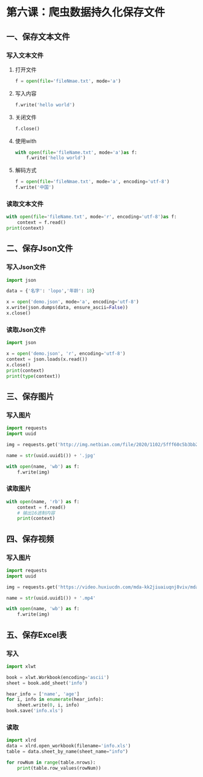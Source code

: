 # 第六课：爬虫数据持久化保存文件



## 一、保存文本文件

### 写入文本文件

1. 打开文件

   ``` python
   f = open(file='fileNmae.txt', mode='a')
   ```

2. 写入内容

   ``` python
   f.write('hello world')
   ```

3. 关闭文件

   ``` python
   f.close()
   ```

4. 使用with

   ``` python
   with open(file='fileName.txt', mode='a')as f:
       f.write('hello world')
   ```

5. 解码方式

   ``` python
   f = open(file='fileNmae.txt', mode='a', encoding='utf-8')
   f.write('中国')
   ```

### 读取文本文件

``` python
with open(file='fileName.txt', mode='r', encoding='utf-8')as f:
    context = f.read()
print(context)
```



## 二、保存Json文件

### 写入Json文件

``` python
import json

data = {'名字': 'lopo','年龄': 18}

x = open('demo.json', mode='a', encoding='utf-8')
x.write(json.dumps(data, ensure_ascii=False))
x.close()
```

### 读取Json文件

``` python
import json

x = open('demo.json', 'r', encoding='utf-8')
context = json.loads(x.read())
x.close()
print(context)
print(type(context))

```

## 三、保存图片

### 写入图片

```python
import requests
import uuid

img = requests.get('http://img.netbian.com/file/2020/1102/5fff60c5b3bb235d15ced6f1a98a25a6.jpg').content

name = str(uuid.uuid1()) + '.jpg'

with open(name, 'wb') as f:
    f.write(img)
```

### 读取图片

``` python
with open(name, 'rb') as f:
    context = f.read()
    # 输出16进制内容
    print(context)
```

## 四、保存视频

### 写入图片

```python
import requests
import uuid

img = requests.get('https://video.huxiucdn.com/mda-kk2jiuaiuqnj8viv/mda-kk2jiuaiuqnj8viv.mp4').content

name = str(uuid.uuid1()) + '.mp4'

with open(name, 'wb') as f:
    f.write(img)
```

## 五、保存Excel表

### 写入

``` python
import xlwt

book = xlwt.Workbook(encoding='ascii')
sheet = book.add_sheet('info')

hear_info = ['name', 'age']
for i, info in enumerate(hear_info):
    sheet.write(0, i, info)
book.save('info.xls')
```

### 读取

``` python
import xlrd
data = xlrd.open_workbook(filename='info.xls')
table = data.sheet_by_name(sheet_name="info")

for rowNum in range(table.nrows):
	print(table.row_values(rowNum))
```



